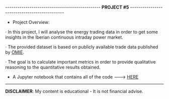 ----------------------------------------------- **PROJECT #5** ---------------------------------------------

- Project Overview:

· In this project, I will analyse the energy trading data in order to get some insights in the Iberian continuous intraday power market.

· The provided dataset is based on publicly available trade data published by [OMIE](https://www.omie.es/es/file-access-list).

· The goal is to calculate important metrics in order to provide qualitative reasoning to the quantitative results obtained.

- A Jupyter notebook that contains all of the code ---> [HERE](https://github.com/alfonsohdl/ahp/blob/main/st-power-market-challenge-2.ipynb)
  
------------------------------------------------------------------------------------------------------------
 **DISCLAIMER**: My content is educational - It is not financial advise.
